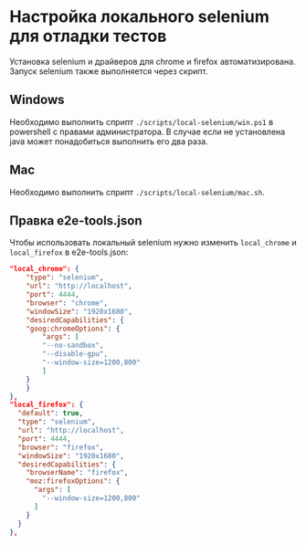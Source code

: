 # Настройка локального selenium для отладки тестов

Установка selenium и драйверов для chrome и firefox автоматизирована.
Запуск selenium также выполняется через скрипт.

## Windows

Необходимо выполнить сприпт `./scripts/local-selenium/win.ps1` в powershell с правами администратора. В случае если не установлена java может понадобиться выполнить его два раза.

## Mac

Необходимо выполнить сприпт `./scripts/local-selenium/mac.sh`.

## Правка e2e-tools.json

Чтобы использовать локальный selenium нужно изменить `local_chrome` и `local_firefox` в e2e-tools.json:

```json
"local_chrome": {
    "type": "selenium",
    "url": "http://localhost",
    "port": 4444,
    "browser": "chrome",
    "windowSize": "1920x1680",
    "desiredCapabilities": {
    "goog:chromeOptions": {
        "args": [
        "--no-sandbox",
        "--disable-gpu",
        "--window-size=1200,800"
        ]
    }
    }
},
"local_firefox": {
  "default": true,
  "type": "selenium",
  "url": "http://localhost",
  "port": 4444,
  "browser": "firefox",
  "windowSize": "1920x1680",
  "desiredCapabilities": {
    "browserName": "firefox",
    "moz:firefoxOptions": {
      "args": [
        "--window-size=1200,800"
      ]
    }
  }
},
```
